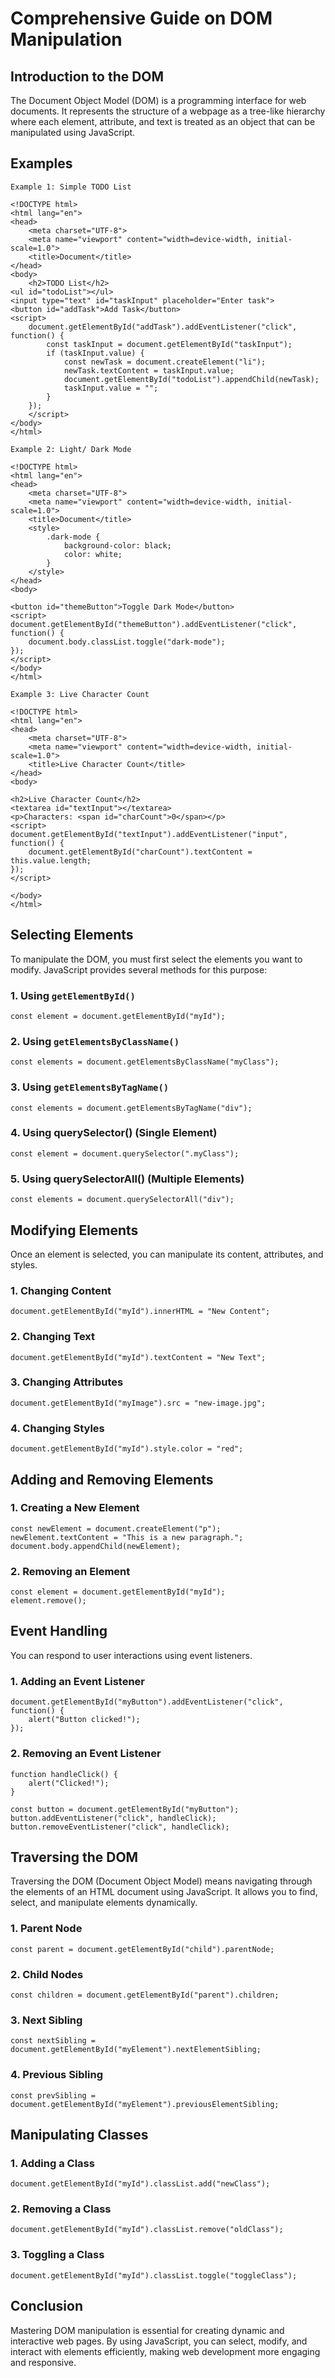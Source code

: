 # Comprehensive Guide on DOM Manipulation

## Introduction to the DOM
The Document Object Model (DOM) is a programming interface for web documents. It represents the structure of a webpage as a tree-like hierarchy where each element, attribute, and text is treated as an object that can be manipulated using JavaScript.

## Examples
`Example 1: Simple TODO List`
```
<!DOCTYPE html>
<html lang="en">
<head>
    <meta charset="UTF-8">
    <meta name="viewport" content="width=device-width, initial-scale=1.0">
    <title>Document</title>
</head>
<body>
    <h2>TODO List</h2>
<ul id="todoList"></ul>
<input type="text" id="taskInput" placeholder="Enter task">
<button id="addTask">Add Task</button>
<script>
    document.getElementById("addTask").addEventListener("click", function() {
        const taskInput = document.getElementById("taskInput");
        if (taskInput.value) {
            const newTask = document.createElement("li");
            newTask.textContent = taskInput.value;
            document.getElementById("todoList").appendChild(newTask);
            taskInput.value = "";
        }
    });
    </script>
</body>
</html>
```
`Example 2: Light/ Dark Mode`
```
<!DOCTYPE html>
<html lang="en">
<head>
    <meta charset="UTF-8">
    <meta name="viewport" content="width=device-width, initial-scale=1.0">
    <title>Document</title>
    <style>
        .dark-mode {
            background-color: black;
            color: white;
        }
    </style>
</head>
<body>

<button id="themeButton">Toggle Dark Mode</button>
<script>
document.getElementById("themeButton").addEventListener("click", function() {
    document.body.classList.toggle("dark-mode");
});
</script>
</body>
</html>
```
`Example 3: Live Character Count`
```
<!DOCTYPE html>
<html lang="en">
<head>
    <meta charset="UTF-8">
    <meta name="viewport" content="width=device-width, initial-scale=1.0">
    <title>Live Character Count</title>
</head>
<body>

<h2>Live Character Count</h2>
<textarea id="textInput"></textarea>
<p>Characters: <span id="charCount">0</span></p>
<script>
document.getElementById("textInput").addEventListener("input", function() {
    document.getElementById("charCount").textContent = this.value.length;
});
</script>
    
</body>
</html>
```

## Selecting Elements
To manipulate the DOM, you must first select the elements you want to modify. JavaScript provides several methods for this purpose:

### 1. Using `getElementById()`
```
const element = document.getElementById("myId");
```

### 2. Using `getElementsByClassName()`
```
const elements = document.getElementsByClassName("myClass");
```

### 3. Using `getElementsByTagName()`
```
const elements = document.getElementsByTagName("div");
```

### 4. Using querySelector() (Single Element)
```
const element = document.querySelector(".myClass");
```

### 5. Using querySelectorAll() (Multiple Elements)
```
const elements = document.querySelectorAll("div");
```

## Modifying Elements
Once an element is selected, you can manipulate its content, attributes, and styles.

### 1. Changing Content
```
document.getElementById("myId").innerHTML = "New Content";
```

### 2. Changing Text
```
document.getElementById("myId").textContent = "New Text";
```

### 3. Changing Attributes
```
document.getElementById("myImage").src = "new-image.jpg";
```

### 4. Changing Styles
```
document.getElementById("myId").style.color = "red";
```

## Adding and Removing Elements
### 1. Creating a New Element
```
const newElement = document.createElement("p");
newElement.textContent = "This is a new paragraph.";
document.body.appendChild(newElement);
```
### 2. Removing an Element
```
const element = document.getElementById("myId");
element.remove();
```

## Event Handling
You can respond to user interactions using event listeners.

### 1. Adding an Event Listener
```
document.getElementById("myButton").addEventListener("click", function() {
    alert("Button clicked!");
});
```
### 2. Removing an Event Listener
```
function handleClick() {
    alert("Clicked!");
}

const button = document.getElementById("myButton");
button.addEventListener("click", handleClick);
button.removeEventListener("click", handleClick);
```
## Traversing the DOM
Traversing the DOM (Document Object Model) means navigating through the elements of an HTML document using JavaScript. It allows you to find, select, and manipulate elements dynamically.

### 1. Parent Node
```
const parent = document.getElementById("child").parentNode;
```

### 2. Child Nodes
```
const children = document.getElementById("parent").children;
```

### 3. Next Sibling
```
const nextSibling = document.getElementById("myElement").nextElementSibling;
```
### 4. Previous Sibling
```
const prevSibling = document.getElementById("myElement").previousElementSibling;
```
## Manipulating Classes
### 1. Adding a Class
```
document.getElementById("myId").classList.add("newClass");
```
### 2. Removing a Class
```
document.getElementById("myId").classList.remove("oldClass");
```
### 3. Toggling a Class
```
document.getElementById("myId").classList.toggle("toggleClass");
```
## Conclusion
Mastering DOM manipulation is essential for creating dynamic and interactive web pages. By using JavaScript, you can select, modify, and interact with elements efficiently, making web development more engaging and responsive.





